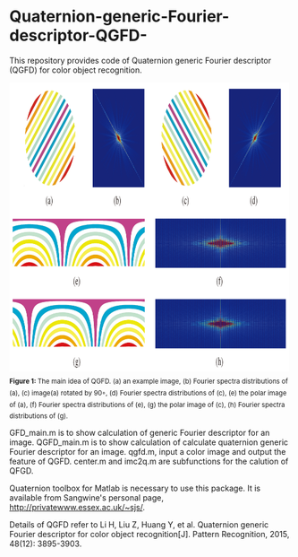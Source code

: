 # Quaternion-generic-Fourier-descriptor-QGFD-
This repository provides code of Quaternion generic Fourier descriptor (QGFD) for color object recognition.

<img alt="scratch" src="qgfd.png" width='500'>  
<sub><b>Figure 1: </b> The main idea of QGFD. (a) an example image, (b) Fourier spectra distributions of (a), (c) image(a) rotated by 90◦, (d) Fourier spectra distributions of (c), (e) the polar image of (a), (f) Fourier spectra distributions of (e), (g) the polar image of (c), (h) Fourier spectra distributions of (g).</sub> 




GFD_main.m is to show calculation of generic Fourier descriptor for an image.
QGFD_main.m is to show calculation of calculate quaternion generic Fourier descriptor for an image.
qgfd.m, input a color image and output the feature of QGFD.
center.m and imc2q.m are subfunctions for the calution of QFGD.

Quaternion toolbox for Matlab is necessary to use this package. It is available from Sangwine's personal page,  http://privatewww.essex.ac.uk/~sjs/.

Details of QGFD refer to Li H, Liu Z, Huang Y, et al. Quaternion generic Fourier descriptor for color object recognition[J]. Pattern Recognition, 2015, 48(12): 3895-3903.
